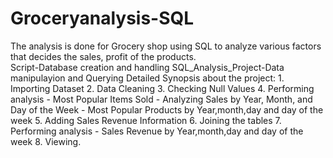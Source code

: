 # Groceryanalysis-SQL
The analysis is done for Grocery shop using SQL to analyze various factors that decides the sales, profit of the products.  
Script-Database creation and handling
SQL_Analysis_Project-Data manipulayion and Querying
Detailed Synopsis about the project:
                            1. Importing Dataset
                            2. Data Cleaning
                            3. Checking Null Values
                            4. Performing analysis
                                - Most Popular Items Sold
                                - Analyzing Sales by Year, Month, and Day of the Week
                                - Most Popular Products by Year,month,day and day of the week
                            5. Adding Sales Revenue Information
                            6. Joining the tables
                            7. Performing analysis
                                - Sales Revenue by Year,month,day and day of the week
                            8. Viewing.
